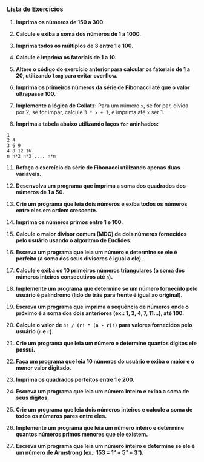 ### Lista de Exercícios 

1. **Imprima os números de 150 a 300.**


2. **Calcule e exiba a soma dos números de 1 a 1000.**
   

4. **Imprima todos os múltiplos de 3 entre 1 e 100.**
   

6. **Calcule e imprima os fatoriais de 1 a 10.**
   

8. **Altere o código do exercício anterior para calcular os fatoriais de 1 a 20, utilizando `long` para evitar overflow.**
   

10. **Imprima os primeiros números da série de Fibonacci até que o valor ultrapasse 100.**

11. **Implemente a lógica de Collatz:** Para um número `x`, se for par, divida por 2, se for ímpar, calcule `3 * x + 1`, e imprima até `x` ser 1.

12. **Imprima a tabela abaixo utilizando laços `for` aninhados:**
   ```
   1
   2 4
   3 6 9
   4 8 12 16
   n n*2 n*3 .... n*n
   ```

11. **Refaça o exercício da série de Fibonacci utilizando apenas duas variáveis.**

12. **Desenvolva um programa que imprima a soma dos quadrados dos números de 1 a 50.**

13. **Crie um programa que leia dois números e exiba todos os números entre eles em ordem crescente.**

14. **Imprima os números primos entre 1 e 100.**

15. **Calcule o maior divisor comum (MDC) de dois números fornecidos pelo usuário usando o algoritmo de Euclides.**

16. **Escreva um programa que leia um número e determine se ele é perfeito (a soma dos seus divisores é igual a ele).**

17. **Calcule e exiba os 10 primeiros números triangulares (a soma dos números inteiros consecutivos até `n`).**

18. **Implemente um programa que determine se um número fornecido pelo usuário é palíndromo (lido de trás para frente é igual ao original).**

19. **Escreva um programa que imprima a sequência de números onde o próximo é a soma dos dois anteriores (ex.: 1, 3, 4, 7, 11...), até 100.**

20. **Calcule o valor de `n! / (r! * (n - r)!)` para valores fornecidos pelo usuário (`n` e `r`).**

21. **Crie um programa que leia um número e determine quantos dígitos ele possui.**

22. **Faça um programa que leia 10 números do usuário e exiba o maior e o menor valor digitado.**

23. **Imprima os quadrados perfeitos entre 1 e 200.**

24. **Escreva um programa que leia um número inteiro e exiba a soma de seus dígitos.**

25. **Crie um programa que leia dois números inteiros e calcule a soma de todos os números pares entre eles.**

26. **Implemente um programa que leia um número inteiro e determine quantos números primos menores que ele existem.**

27. **Escreva um programa que leia um número inteiro e determine se ele é um número de Armstrong (ex.: 153 = 1³ + 5³ + 3³).**

